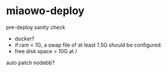# miaowo-deploy

pre-deploy sanity check

* docker?
* if ram < 1G, a swap file of at least 1.5G should be configured.
* free disk space > 10G at /

auto patch nodebb?
